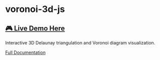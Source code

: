 # voronoi-3d-js

## [🎮 Live Demo Here](https://virtualorganics.github.io/voronoi-3d-js/)

Interactive 3D Delaunay triangulation and Voronoi diagram visualization.

[Full Documentation](_README.md) 